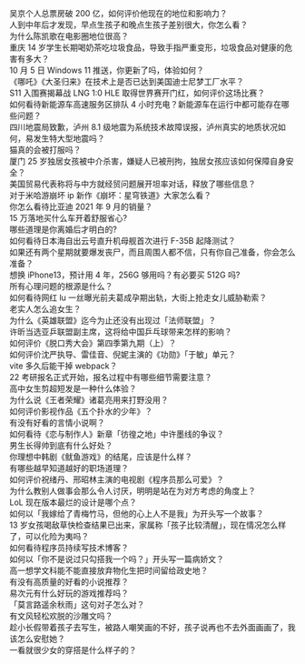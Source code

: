 吴京个人总票房破 200 亿，如何评价他现在的地位和影响力？  
人到中年后才发现，早点生孩子和晚点生孩子差别很大，你怎么看？  
为什么陈凯歌在电影圈地位很高？  
重庆 14 岁学生长期喝奶茶吃垃圾食品，导致手指严重变形，垃圾食品对健康的危害有多大？  
10 月 5 日 Windows 11 推送，你更新了吗，体验如何？  
《哪吒》《大圣归来》在技术上是否已达到美国迪士尼梦工厂水平？  
S11 入围赛揭幕战 LNG 1:0 HLE 取得世界赛开门红，如何评价这场比赛？  
如何看待新能源车高速服务区排队 4 小时充电？新能源车在运行中都可能存在哪些问题？  
四川地震局致歉，泸州 8.1 级地震为系统技术故障误报，泸州真实的地质状况如何，易发生特大型地震吗？  
猫真的会被打服吗？  
厦门 25 岁独居女孩被中介杀害，嫌疑人已被刑拘，独居女孩应该如何保障自身安全？  
美国贸易代表称将与中方就经贸问题展开坦率对话，释放了哪些信息？  
对于米哈游崩坏 ip 新作《崩坏：星穹铁道》大家怎么看？  
你怎么看待比亚迪 2021 年 9 月的销量？  
15 万落地买什么车开着舒服省心?  
哪些道理是你离婚后才明白的?  
如何看待日本海自出云号直升机母舰首次进行 F-35B 起降测试？  
如果还有两个星期就要爆发丧尸，而且周围人都不信，只有你自己准备，你会怎么准备？  
想换 iPhone13，预计用 4 年，256G 够用吗？有必要买 512G 吗?  
所有心理问题的根源是什么？  
如何看待网红 lu 一丝曝光前夫葛成孕期出轨，大街上抢走女儿威胁勒索？  
老实人怎么追女生？  
为什么《英雄联盟》迄今为止还没有出现过「法师联盟」？  
许昕当选亚乒联盟副主席，这将给中国乒乓球带来怎样的影响？  
如何评价《脱口秀大会》第四季第九期（上）？  
如何评价沈严执导、雷佳音、倪妮主演的《功勋》「于敏」单元？  
vite 多久后能干掉 webpack？  
22 考研报名正式开始，报名过程中有哪些细节需要注意？  
高中女生剪超短发是一种什么体验？  
为什么说《王者荣耀》诸葛亮用来打野没用？  
如何评价影视作品《五个扑水的少年》？  
有没有好看的言情小说啊？  
如何看待《恋与制作人》新章「彷徨之地」中许墨线的争议？  
男生长得帅到底有什么好处？  
你理想中韩剧《鱿鱼游戏》的结尾，应该是什么样？  
有哪些越早知道越好的职场道理？  
如何评价祝绪丹、邢昭林主演的电视剧《程序员那么可爱》？  
为什么教别人做事会那么令人讨厌，明明是站在为对方考虑的角度上？  
LoL 现在版本最烂的设计是哪个点？  
如何以「我嫁给了青梅竹马，但他的心上人不是我」为开头写一个故事？  
13 岁女孩喝敌草快检查结果已出来，家属称「孩子比较清醒」，现在情况怎么样了，可以化险为夷吗？  
如何看待程序员持续写技术博客？  
如何以「你不是说过只勾搭我一个吗？」开头写一篇病娇文？  
高一想学文科能不能直接放弃物化生把时间留给政史地？  
有没有高质量的好看的小说推荐？  
易次元有什么好玩的游戏推荐吗？  
「莫言路遥余秋雨」这句对子怎么对？  
有文风轻松欢脱的沙雕文吗？  
趁小长假带着孩子去写生，被路人嘲笑画的不好，孩子说再也不去外面画画了，我该怎么安慰她？  
一看就很少女的穿搭是什么样子的？  
